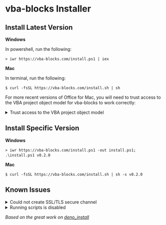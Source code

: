 # vba-blocks Installer

## Install Latest Version

__Windows__

In powershell, run the following:

```shellsession
> iwr https://vba-blocks.com/install.ps1 | iex
```

__Mac__

In terminal, run the following:

```shellsession
$ curl -fsSL https://vba-blocks.com/install.sh | sh
```

For more recent versions of Office for Mac, you will need to trust access to the VBA project object model for vba-blocks to work correctly:

<details>
  <summary>Trust access to the VBA project object model</summary>
  <ol>
    <li>Open Excel</li>
    <li>Click "Excel" in the menu bar</li>
    <li>Select "Preferences" in the menu</li>
    <li>Click "Security" in the Preferences dialog</li>
    <li>Check "Trust access to the VBA project object model" in the Security dialog</li>
    <img src="./images/trust-access-VBOM.png">
 </ol>
</details>

## Install Specific Version

__Windows__

```shellsession
> iwr https://vba-blocks.com/install.ps1 -out install.ps1; .\install.ps1 v0.2.0
```

__Mac__

```shellsession
$ curl -fsSL https://vba-blocks.com/install.sh | sh -s v0.2.0
```

## Known Issues

<details>
  <summary>Could not create SSL/TLS secure channel</summary>

```
PS C:\> iwr https://vba-blocks.com/install.ps1 | iex
iwr : The request was aborted: Could not create SSL/TLS secure channel.
At line:1 char:1
+ iwr https://vba-blocks.com/install.ps1 | iex
+ ~~~~~~~~~~~~~~~~~~~~~~~~~~~~~~~~~~~~~~~~~~~
    + CategoryInfo          : InvalidOperation: (System.Net.HttpWebRequest:HttpWebRequest) [Invoke-WebRequest], WebException
    + FullyQualifiedErrorId : WebCmdletWebResponseException,Microsoft.PowerShell.Commands.InvokeWebRequestCommand
```

**When does this issue occur?**

If your systems' [ServicePointManager](https://docs.microsoft.com/en-us/dotnet/api/system.net.servicepointmanager.securityprotocol) is configured to use an out-dated security protocol, such as, TLS 1.0.

**How can this issue be fixed?**

Configure your system to use an up-to-date security protocol, such as, TLS 1.2:

```powershell
[Net.ServicePointManager]::SecurityProtocol = [Net.SecurityProtocolType]::Tls12
```
</details>

<details>
  <summary>Running scripts is disabled</summary>

```
PS C:\> iwr https://vba-blocks.com/install.ps1 -out install.ps1; .\install.ps1 v0.2.10
.\install.ps1 : File C:\install.ps1 cannot be loaded because running scripts is disabled on this system. For more information, see about_Execution_Policies at https:/go.microsoft.com/fwlink/?LinkID=135170.
At line:1 char:63
+ ... ://vba-blocks.com/install.ps1 -out install.ps1; .\install.ps1 v0.2.10
+                                                     ~~~~~~~~~~~~~
    + CategoryInfo          : SecurityError: (:) [], ParentContainsErrorRecordException
    + FullyQualifiedErrorId : UnauthorizedAccess
```

**When does this issue occur?**

If your systems' [ExecutionPolicy](https://docs.microsoft.com/en-us/powershell/module/microsoft.powershell.core/about/about_execution_policies) is `Undefined` or `Restricted`.

**How can this issue be fixed?**

Allow scripts that are downloaded from the internet to be executed by setting the execution policy to `RemoteSigned`:

```powershell
Set-ExecutionPolicy RemoteSigned -Scope CurrentUser -Force
```
</details>

_Based on the great work on [deno_install](https://github.com/denoland/deno_install)_